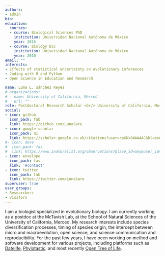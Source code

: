 ```yaml
---
authors:
- admin
bio:
education:
  courses:
  - course: Biological Sciences PhD
    institution: Universidad Nacional Autónoma de México
    year: 2016
  - course: Biology BSc
    institution: Universidad Nacional Autónoma de México
    year: 2010
email: ""
interests:
- Effects of statistical uncertainty on evolutionary inferences
- Coding with R and Python
- Open Science in Education and Research

name: Luna L. Sánchez Reyes
# organizations:
# - name: University of California, Merced
#   url: ""
role: Postdoctoral Research Scholar <br/> University of California, Merced
social:
- icon: github
  icon_pack: fab
  link: https://github.com/LunaSare
- icon: google-scholar
  icon_pack: ai
  link: https://scholar.google.co.uk/citations?user=rpXUk04AAAAJ&hl=es&oi=ao
#- icon: dove
#  icon_pack: fas
#  link: https://www.inaturalist.org/observations?place_id=any&user_id=lunasare&verifiable=any
- icon: envelope
  icon_pack: fas
  link: '#contact'
- icon: twitter
  icon_pack: fab
  link: https://twitter.com/LunaSare
superuser: true
user_groups:
- Researchers
- Visitors
---
```


I am a biologist specialized in evolutionary biology. I am currently working as a postdoc at the McTavish Lab, at the School of Natural Sciences of the University of California, Merced. My research interests include species diversification processes, timing of species origin, the intercept between micro and macroevolution, open science, and science communication and reproducibility. For the past few years, I have been working on method and software development for various projects, including platforms such as [Datelife](http://datelife.org/query/), [Phylotastic](https://phylo.cs.nmsu.edu/), and most recently [Open Tree of Life](https://tree.opentreeoflife.org/opentree/argus/opentree11.4@ott93302).

<!--My research interests include population genetics, species diversification, phylogenies, timing of species origin, open science, and science communication and reproducibility.-->
